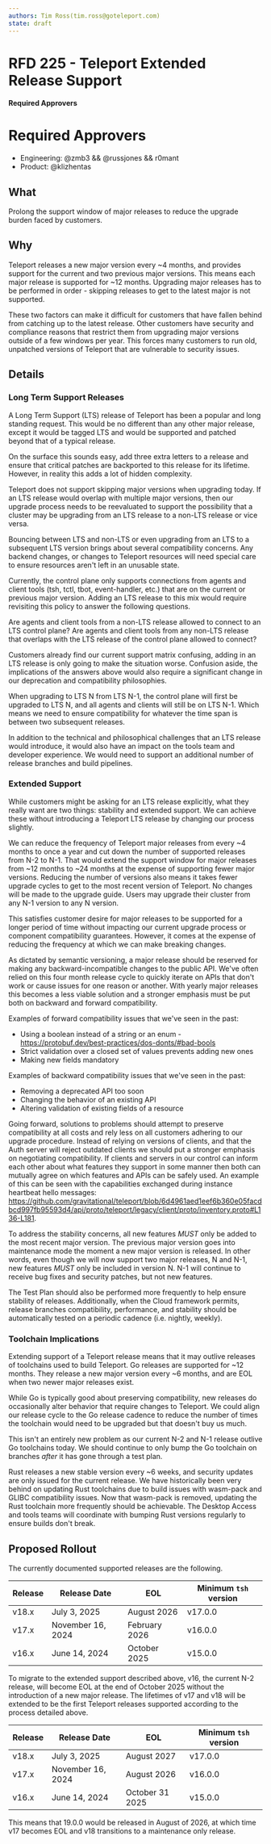 ```yaml
---
authors: Tim Ross(tim.ross@goteleport.com)
state: draft
---
```


# RFD 225 - Teleport Extended Release Support

#### Required Approvers

# Required Approvers
* Engineering: @zmb3 && @russjones && r0mant
* Product: @klizhentas

## What

Prolong the support window of major releases to reduce the upgrade burden faced by customers.

## Why

Teleport releases a new major version every ~4 months, and provides support for the
current and two previous major versions. This means each major release is supported for
~12 months. Upgrading major releases has to be performed in order - skipping releases
to get to the latest major is not supported.

These two factors can make it difficult for customers that have fallen behind from catching
up to the latest release. Other customers have security and compliance reasons that restrict
them from upgrading major versions outside of a few windows per year. This forces many
customers to run old, unpatched versions of Teleport that are vulnerable to security issues.

## Details

### Long Term Support Releases

A Long Term Support (LTS) release of Teleport has been a popular and long standing request.
This would be no different than any other major release, except it would be tagged LTS and
would be supported and patched beyond that of a typical release.

On the surface this sounds easy, add three extra letters to a release and ensure
that critical patches are backported to this release for its lifetime. However, in
reality this adds a lot of hidden complexity.

Teleport does not support skipping major versions when upgrading today. If an LTS release
would overlap with multiple major versions, then our upgrade process needs to be reevaluated
to support the possibility that a cluster may be upgrading from an LTS release to a non-LTS
release or vice versa. 

Bouncing between LTS and non-LTS or even upgrading from an LTS to a subsequent LTS version
brings about several compatibility concerns. Any backend changes, or changes to Teleport
resources will need special care to ensure resources aren't left in an unusable state.

Currently, the control plane only supports connections from agents and client tools (tsh, tctl, tbot, event-handler, etc.)
that are on the current or previous major version. Adding an LTS release to this mix would
require revisiting this policy to answer the following questions.

Are agents and client tools from a non-LTS release allowed to connect to an LTS control plane?
Are agents and client tools from any non-LTS release that overlaps with the LTS release of the control plane allowed to connect?

Customers already find our current support matrix confusing, adding in an LTS release is only going to
make the situation worse. Confusion aside, the implications of the answers above would also
require a significant change in our deprecation and compatibility philosophies.

When upgrading to LTS N from LTS N-1, the control plane will first be upgraded to LTS N,
and all agents and clients will still be on LTS N-1. Which means we need to ensure compatibility
for whatever the time span is between two subsequent releases.

In addition to the technical and philosophical challenges that an LTS release would introduce, it would
also have an impact on the tools team and developer experience. We would need to support an additional
number of release branches and build pipelines. 

### Extended Support

While customers might be asking for an LTS release explicitly, what they really want are two
things: stability and extended support. We can achieve these without introducing a Teleport LTS
release by changing our process slightly.

We can reduce the frequency of Teleport major releases from every ~4 months to once a year and cut
down the number of supported releases from N-2 to N-1. That would extend the support window for major
releases from ~12 months to ~24 months at the expense of supporting fewer major versions. Reducing
the number of versions also means it takes fewer upgrade cycles to get to the most recent version of Teleport.
No changes will be made to the upgrade guide. Users may upgrade their cluster from any N-1 version to any
N version.

This satisfies customer desire for major releases to be supported for a longer period of time
without impacting our current upgrade process or component compatibility guarantees. However, it
comes at the expense of reducing the frequency at which we can make breaking changes.

As dictated by semantic versioning, a major release should be reserved for making any backward-incompatible
changes to the public API. We've often relied on this four month release cycle to quickly iterate
on APIs that don't work or cause issues for one reason or another. With yearly major releases this
becomes a less viable solution and a stronger emphasis must be put both on backward and forward compatibility. 

Examples of forward compatibility issues that we've seen in the past:

- Using a boolean instead of a string or an enum - https://protobuf.dev/best-practices/dos-donts/#bad-bools
- Strict validation over a closed set of values prevents adding new ones
- Making new fields mandatory

Examples of backward compatibility issues that we've seen in the past:
- Removing a deprecated API too soon
- Changing the behavior of an existing API
- Altering validation of existing fields of a resource

Going forward, solutions to problems should attempt to preserve compatibility at all costs and
rely less on all customers adhering to our upgrade procedure. Instead of relying on versions of
clients, and that the Auth server will reject outdated clients we should put a stronger emphasis
on negotiating compatibility. If clients and servers in our control can inform each other about
what features they support in some manner then both can mutually agree on which features and APIs
can be safely used. An example of this can be seen with the capabilities exchanged during instance
heartbeat hello messages: https://github.com/gravitational/teleport/blob/6d4961aed1eef6b360e05facdbcd997fb95593d4/api/proto/teleport/legacy/client/proto/inventory.proto#L136-L181.

To address the stability concerns, all new features *MUST* only be added to the most recent major version.
The previous major version goes into maintenance mode the moment a new major version is released.
In other words, even though we will now support two major releases, N and N-1, new features *MUST* only
be included in version N. N-1 will continue to receive bug fixes and security patches, but not new features.

The Test Plan should also be performed more frequently to help ensure stability of releases. Additionally,
when the Cloud framework permits, release branches compatibility, performance, and stability should be
automatically tested on a periodic cadence (i.e. nightly, weekly).

### Toolchain Implications

Extending support of a Teleport release means that it may outlive releases of toolchains used to build Teleport.
Go releases are supported for ~12 months. They release a new major version every ~6 months, and are EOL
when two newer major releases exist.

While Go is typically good about preserving compatibility, new releases do occasionally alter behavior
that require changes to Teleport. We could align our release cycle to the Go release cadence to reduce
the number of times the toolchain would need to be upgraded but that doesn't buy us much.

This isn't an entirely new problem as our current N-2 and N-1 release outlive Go toolchains today.
We should continue to only bump the Go toolchain on branches _after_ it has gone through a test plan.

Rust releases a new stable version every ~6 weeks, and security updates are only issued for the current
release. We have historically been very behind on updating Rust toolchains due to build issues with
wasm-pack and GLIBC compatibility issues. Now that wasm-pack is removed, updating the Rust toolchain
more frequently should be achievable. The Desktop Access and tools teams will coordinate with
bumping Rust versions regularly to ensure builds don't break.


## Proposed Rollout

The currently documented supported releases are the following.

| Release | Release Date      | EOL            | Minimum `tsh` version |
|---------|-------------------|----------------|-----------------------|
| v18.x   | July 3, 2025      | August 2026    | v17.0.0               |
| v17.x   | November 16, 2024 | February 2026  | v16.0.0               |
| v16.x   | June 14, 2024     | October 2025   | v15.0.0               |

To migrate to the extended support described above, v16, the current
N-2 release, will become EOL at the end of October 2025 without the
introduction of a new major release. The lifetimes of v17 and v18 will
be extended to be the first Teleport releases supported according to the
process detailed above.

| Release | Release Date      | EOL               | Minimum `tsh` version |
|---------|-------------------|-------------------|-----------------------|
| v18.x   | July 3, 2025      | August 2027       | v17.0.0               |
| v17.x   | November 16, 2024 | August 2026       | v16.0.0               |
| v16.x   | June 14, 2024     | October 31 2025   | v15.0.0               |

This means that 19.0.0 would be released in August of 2026, at which time
v17 becomes EOL and v18 transitions to a maintenance only release.
